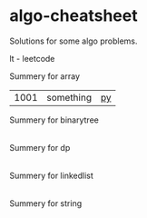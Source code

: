 # algo-cheatsheet

Solutions for some algo problems.

lt - leetcode

Summery for array 
<table>
<tr><td>1001</td><td>something</td><td><a href="algo-cheatsheet/array/1001_something.py">py</a></td></tr>
</table>
Summery for binarytree 
<table>
</table>
Summery for dp 
<table>
</table>
Summery for linkedlist 
<table>
</table>
Summery for string 
<table>
</table>
